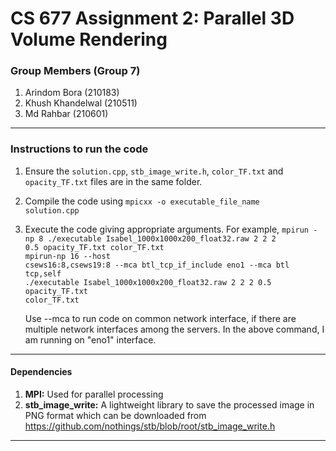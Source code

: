 # CS 677 Assignment 2: Parallel 3D Volume Rendering

### Group Members (Group 7)

1. Arindom Bora (210183)
2. Khush Khandelwal (210511)
3. Md Rahbar (210601)

---

### Instructions to run the code

1. Ensure the <code>solution.cpp</code>, <code>stb_image_write.h</code>, <code>color_TF.txt</code> and <code>opacity_TF.txt</code> files are in the same folder.
2. Compile the code using <code>mpicxx -o executable_file_name solution.cpp</code>
3. Execute the code giving appropriate arguments. For example,
   <code>mpirun -np 8 ./executable Isabel_1000x1000x200_float32.raw 2 2 2 0.5 opacity_TF.txt color_TF.txt</code><br/>
   <code>mpirun-np 16 --host csews16:8,csews19:8 --mca btl_tcp_if_include eno1 --mca btl tcp,self ./executable Isabel_1000x1000x200_float32.raw 2 2 2 0.5 opacity_TF.txt color_TF.txt</code>

   Use --mca to run code on common network interface, if there are multiple network interfaces among the servers. In the above command, I am running on "eno1" interface.

---

#### Dependencies

1. **MPI:** Used for parallel processing
2. **stb_image_write:** A lightweight library to save the processed image in PNG format which can be downloaded from https://github.com/nothings/stb/blob/root/stb_image_write.h

---
